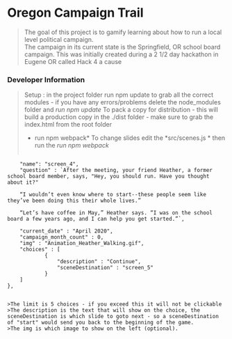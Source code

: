 # Oregon Campaign Trail
>The goal of this project is to gamify learning about how to run a local level political campaign.  
>The campaign in its current state is the Springfield, OR school board campaign.
>This was initially created during a 2 1/2 day hackathon in Eugene OR called Hack 4 a cause
### Developer Information
>Setup : in the project folder run npm update to grab all the correct modules - if you have any errors/problems delete the node_modules folder and 
>*run npm update*
>To pack a copy for distribution - this will build a production copy in the ./dist folder - make sure to grab the index.html from the root folder
>* run npm webpack*
>To change slides edit the *src/scenes.js * then run the *run npm webpack*
>>~~~~{   
		"name": "screen_4",
		"question" : `After the meeting, your friend Heather, a former school board member, says, "Hey, you should run. Have you thought about it?" 

		“I wouldn’t even know where to start--these people seem like they’ve been doing this their whole lives.”

		“Let’s have coffee in May,” Heather says. “I was on the school board a few years ago, and I can help you get started.”`,

		"current_date" : "April 2020", 
		"campaign_month_count" : 0,
		"img" : "Animation_Heather_Walking.gif",
		"choices" : [
				{
					"description" : "Continue",
					"sceneDestination" : "screen_5"
				}
		]
	},
~~~~

>The limit is 5 choices - if you exceed this it will not be clickable
>The description is the text that will show on the choice, the sceneDestination is which slide to goto next - so a sceneDestination of "start" would send you back to the beginning of the game.
>The img is which image to show on the left (optional).


